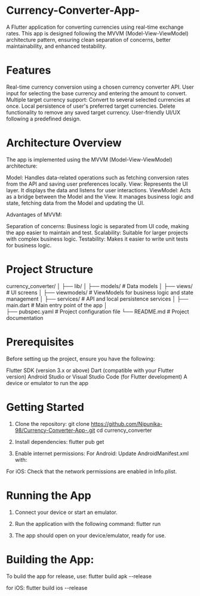 # Currency-Converter-App-
A Flutter application for converting currencies using real-time exchange rates. This app is designed following the MVVM (Model-View-ViewModel) architecture pattern, ensuring clean separation of concerns, better maintainability, and enhanced testability.

# Features
Real-time currency conversion using a chosen currency converter API.
User input for selecting the base currency and entering the amount to convert.
Multiple target currency support: Convert to several selected currencies at once.
Local persistence of user's preferred target currencies.
Delete functionality to remove any saved target currency.
User-friendly UI/UX following a predefined design.

# Architecture Overview
The app is implemented using the MVVM (Model-View-ViewModel) architecture:

Model: Handles data-related operations such as fetching conversion rates from the API and saving user preferences locally.
View: Represents the UI layer. It displays the data and listens for user interactions.
ViewModel: Acts as a bridge between the Model and the View. It manages business logic and state, fetching data from the Model and updating the UI.

Advantages of MVVM:

Separation of concerns: Business logic is separated from UI code, making the app easier to maintain and test.
Scalability: Suitable for larger projects with complex business logic.
Testability: Makes it easier to write unit tests for business logic.

# Project Structure
currency_converter/
│
├── lib/
│   ├── models/              # Data models
│   ├── views/               # UI screens
│   ├── viewmodels/          # ViewModels for business logic and state management
│   ├── services/            # API and local persistence services
│   ├── main.dart            # Main entry point of the app
│   
├── pubspec.yaml             # Project configuration file
└── README.md                # Project documentation

# Prerequisites
Before setting up the project, ensure you have the following:

Flutter SDK (version 3.x or above)
Dart (compatible with your Flutter version)
Android Studio or Visual Studio Code (for Flutter development)
A device or emulator to run the app

# Getting Started
1. Clone the repository:
git clone https://github.com/Nipunika-98/Currency-Converter-App-.git
cd currency_converter

2. Install dependencies:
flutter pub get

3. Enable internet permissions:
For Android: Update AndroidManifest.xml with:
<uses-permission android:name="android.permission.INTERNET"/>

For iOS: Check that the network permissions are enabled in Info.plist.

# Running the App
1. Connect your device or start an emulator.
2. Run the application with the following command:
flutter run

3. The app should open on your device/emulator, ready for use.

# Building the App:
To build the app for release, use:
flutter build apk --release

for iOS:
flutter build ios --release
